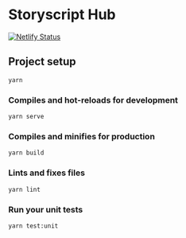 # Storyscript Hub

[![Netlify Status](https://api.netlify.com/api/v1/badges/24264bcf-3244-4055-93a0-8166cca3d8a4/deploy-status)](https://app.netlify.com/sites/hub-asyncy-com/deploys)


## Project setup
```
yarn
```

### Compiles and hot-reloads for development
```
yarn serve
```

### Compiles and minifies for production
```
yarn build
```

### Lints and fixes files
```
yarn lint
```

### Run your unit tests
```
yarn test:unit
```
